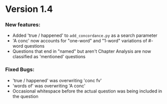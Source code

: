 # Version 1.4
### New features:
* Added 'true / happened' to `add_concordance.py` as a search parameter
* 'A conc' now accounts for "one-word" and "1-word" variations of #-word questions
* Questions that end in "named" but aren't Chapter Analysis are now classified as 'mentioned' questions
### Fixed Bugs:
* 'true / happened' was overwriting 'conc fv'
* 'words of' was overwriting 'A conc'
* Occasional whitespace before the actual question was being included in the question